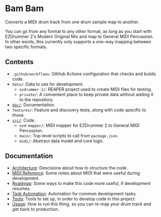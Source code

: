 # Bam Bam

Converts a MIDI drum track from one drum sample map to another.

You can go from any format to any other format, as long as you start with EZDrummer 2's Modern
Original Mix and map to General MIDI Percussion. In other words, this currently only supports a
one-way mapping between two specific formats.

## Contents

- `.github/workflows`: GitHub Actions configuration that checks and builds code.
- `data/`: Data to use for development.
  - `ezdrummer-2/`: REAPER project used to create MIDI files for testing.
  - `private/`: A convenient place to keep private data without adding it to the repository.
- [`doc/`](#documentation): Documentation.
- `features/`: Feature and discovery tests, along with code specific to those.
- [`src/`](./doc/architecture.md#02-code-structure): Code.
  - `ezd-mapper/`: MIDI mapper for EZDrummer 2 to General MIDI Percussion.
  - `main/`: Top-level scripts to call from `package.json`.
  - `midi/`: Abstract data model and core logic.

## Documentation

- [Architecture](./doc/architecture.md): Descisions about how to structure the code.
- [MIDI Reference](./doc/midi.md): Some notes about MIDI that were useful during development.
- [Roadmap](./doc/roadmap.md): Some ways to make this code more useful, if development resumes.
- [Task Automation](./doc/task-automation.md): Automation for common development tasks.
- [Tools](./doc/tools.md): Tools to set up, in order to develop code in this project.
- [Usage](./doc/usage.md): How to run this thing, so you can re-map your drum track and get back to
  production.

